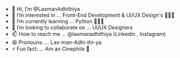 - 👋 Hi, I’m @LaxmanAdhithiya
- 👀 I’m interested in ... Front-End Development & UI/UX Design's 👨🏻‍💻
- 🌱 I’m currently learning ... Python 👨🏻‍💻
- 💞️ I’m looking to collaborate on ... UI/UX Designers
- 📫 How to reach me ... @laxmanadhithiya (Linkedin , Instagram)
- 😄 Pronouns: ... Lax-man-Adhi-thi-ya
- ⚡ Fun fact: ... Am an Cinephile 🎥

<!---
LaxmanAdhithiya/LaxmanAdhithiya is a ✨ special ✨ repository because its `README.md` (this file) appears on your GitHub profile.
You can click the Preview link to take a look at your changes.
--->
